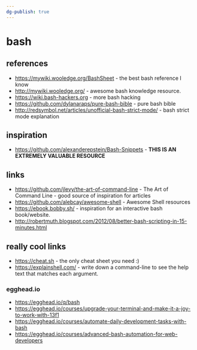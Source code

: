```yaml
---
dg-publish: true
---
```

# bash

## references

- <https://mywiki.wooledge.org/BashSheet> - the best bash reference I know
- <http://mywiki.wooledge.org/> - awesome bash knowledge resource.
- <https://wiki.bash-hackers.org> - more bash hacking
- <https://github.com/dylanaraps/pure-bash-bible> - pure bash bible
- <http://redsymbol.net/articles/unofficial-bash-strict-mode/> - bash strict mode explanation


## inspiration

- <https://github.com/alexanderepstein/Bash-Snippets> - **THIS IS AN EXTREMELY VALUABLE RESOURCE**

## links

- <https://github.com/jlevy/the-art-of-command-line> - The Art of Command Line - good source of inspiration for articles
- <https://github.com/alebcay/awesome-shell> - Awesome Shell resources
- <https://ebook.bobby.sh/> - inspiration for an interactive bash book/website.
- <http://robertmuth.blogspot.com/2012/08/better-bash-scripting-in-15-minutes.html>

## really cool links
- <https://cheat.sh> - the only cheat sheet you need :)
- <https://explainshell.com/> - write down a command-line to see the help text that matches each argument.


### egghead.io

- <https://egghead.io/q/bash>
- <https://egghead.io/courses/upgrade-your-terminal-and-make-it-a-joy-to-work-with-13f1>
- <https://egghead.io/courses/automate-daily-development-tasks-with-bash>
- <https://egghead.io/courses/advanced-bash-automation-for-web-developers>


